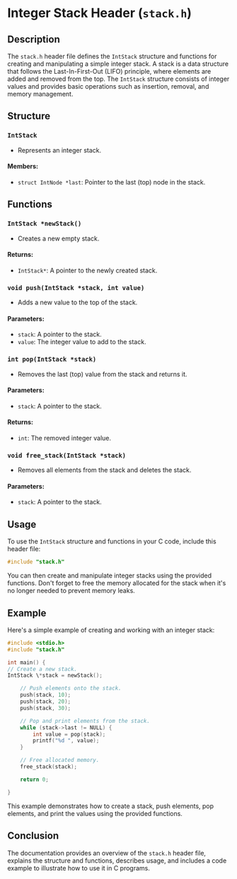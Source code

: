 # Integer Stack Header (`stack.h`)

## Description

The `stack.h` header file defines the `IntStack` structure and functions for creating and manipulating a simple integer stack. A stack is a data structure that follows the Last-In-First-Out (LIFO) principle, where elements are added and removed from the top. The `IntStack` structure consists of integer values and provides basic operations such as insertion, removal, and memory management.

## Structure

### `IntStack`

- Represents an integer stack.

#### Members:

- `struct IntNode *last`: Pointer to the last (top) node in the stack.

## Functions

### `IntStack *newStack()`

- Creates a new empty stack.

#### Returns:

- `IntStack*`: A pointer to the newly created stack.

### `void push(IntStack *stack, int value)`

- Adds a new value to the top of the stack.

#### Parameters:

- `stack`: A pointer to the stack.
- `value`: The integer value to add to the stack.

### `int pop(IntStack *stack)`

- Removes the last (top) value from the stack and returns it.

#### Parameters:

- `stack`: A pointer to the stack.

#### Returns:

- `int`: The removed integer value.

### `void free_stack(IntStack *stack)`

- Removes all elements from the stack and deletes the stack.

#### Parameters:

- `stack`: A pointer to the stack.

## Usage

To use the `IntStack` structure and functions in your C code, include this header file:

```c
#include "stack.h"
```

You can then create and manipulate integer stacks using the provided functions. Don't forget to free the memory allocated for the stack when it's no longer needed to prevent memory leaks.

## Example

Here's a simple example of creating and working with an integer stack:

```c
#include <stdio.h>
#include "stack.h"

int main() {
// Create a new stack.
IntStack \*stack = newStack();

    // Push elements onto the stack.
    push(stack, 10);
    push(stack, 20);
    push(stack, 30);

    // Pop and print elements from the stack.
    while (stack->last != NULL) {
        int value = pop(stack);
        printf("%d ", value);
    }

    // Free allocated memory.
    free_stack(stack);

    return 0;

}
```

This example demonstrates how to create a stack, push elements, pop elements, and print the values using the provided functions.

## Conclusion

The documentation provides an overview of the `stack.h` header file, explains the structure and functions, describes usage, and includes a code example to illustrate how to use it in C programs.
